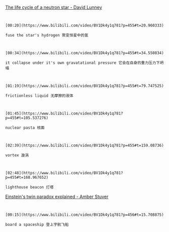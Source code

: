 [The life cycle of a neutron star - David Lunney](https://www.bilibili.com/video/BV1Dk4y1q781?p=455)

```ad-note


[00:20](https://www.bilibili.com/video/BV1Dk4y1q781?p=455#t=20.960333)

fuse the star's hydrogen 聚变恒星中的氢

```

```ad-note


[00:34](https://www.bilibili.com/video/BV1Dk4y1q781?p=455#t=34.550834)

it collapse under it's own gravatational pressure 它会在自身的重力压力下坍塌

```

```ad-note


[01:19](https://www.bilibili.com/video/BV1Dk4y1q781?p=455#t=79.747525)

frictionless liquid 无摩擦的液体

```

```ad-note


[01:45](https://www.bilibili.com/video/BV1Dk4y1q781?p=455#t=105.537276)

nuclear pasta 核面

```
```ad-note


[02:39](https://www.bilibili.com/video/BV1Dk4y1q781?p=455#t=159.08736)

vortex 漩涡

```
```ad-note


[02:48](https://www.bilibili.com/video/BV1Dk4y1q781?p=455#t=168.967652)

lighthouse beacon 灯塔

```


[Einstein's twin paradox explained - Amber Stuver](https://www.bilibili.com/video/BV1Dk4y1q781?p=456)

```ad-note


[00:15](https://www.bilibili.com/video/BV1Dk4y1q781?p=456#t=15.708875)

board a spaceship 登上宇航飞船

```